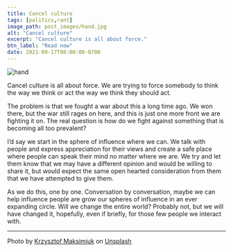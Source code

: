 ```yaml
---
title: Cancel culture
tags: [politics,rant]
image_path: post_images/hand.jpg
alt: "Cancel culture"
excerpt: "Cancel culture is all about force."
btn_label: "Read now"
date: 2021-09-17T06:00:00-0700
---
```

![hand][image]

Cancel culture is all about force. We are trying to force somebody to think the way we think or act the way we think they should act. 

The problem is that we fought a war about this a long time ago. We won there, but the war still rages on here, and this is just one more front we are fighting it on. The real question is how do we fight against something that is becoming all too prevalent?

I’d say we start in the sphere of influence where we can. We talk with people and express appreciation for their views and create a safe place where people can speak their mind no matter where we are. We try and let them know that we may have a different opinion and would be willing to share it, but would expect the same open hearted consideration from them that we have attempted to give them. 

As we do this, one by one. Conversation by conversation, maybe we can help influence people are grow our spheres of influence in an ever expanding circle. Will we change the entire world? Probably not, but we will have changed it, hopefully, even if briefly, for those few people we interact with.

---
Photo by <a href="https://unsplash.com/@kmaksimi?utm_source=unsplash&utm_medium=referral&utm_content=creditCopyText">Krzysztof Maksimiuk</a> on <a href="https://unsplash.com/s/photos/talk-to-the-hand?utm_source=unsplash&utm_medium=referral&utm_content=creditCopyText">Unsplash</a>
  

[image]: /images/post_images/hand.jpg
